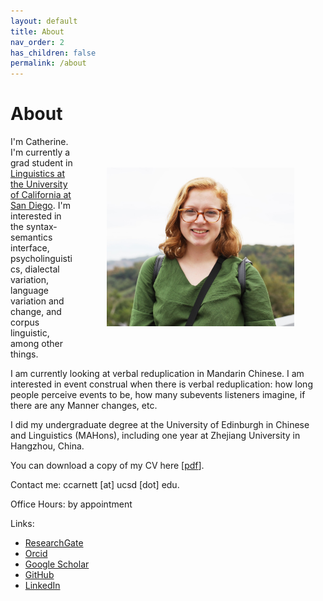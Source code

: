 ```yaml
---
layout: default
title: About
nav_order: 2
has_children: false
permalink: /about
---
```


# About

<img src="/assets/images/headshot.jpg" ALIGN="right" width="300" HSPACE="50" VSPACE="50" />

I'm Catherine. I'm currently a grad student in [Linguistics at the University of California at San Diego](https://linguistics.ucsd.edu/). I'm interested in the syntax-semantics interface, psycholinguistics, dialectal variation, language variation and change, and corpus linguistic, among other things.

I am currently looking at verbal reduplication in Mandarin Chinese. I am interested in event construal when there is verbal reduplication: how long people perceive events to be, how many subevents listeners imagine, if there are any Manner changes, etc. 

I did my undergraduate degree at the University of Edinburgh in Chinese and Linguistics (MAHons), including one year at Zhejiang University in Hangzhou, China. 

You can download a copy of my CV here [[pdf](https://drive.google.com/file/d/100Jl-P8D4dM7fXt_Lkd1dW2lY5gQURb9/view)]. 

Contact me: ccarnett [at] ucsd [dot] edu.

Office Hours: by appointment

Links:
- [ResearchGate](https://www.researchgate.net/profile/Catherine_Arnett) 
- [Orcid](https://orcid.org/0000-0003-0448-5415)
- [Google Scholar](https://scholar.google.com/citations?user=bLS_8RAAAAAJ&hl=en) 
- [GitHub](https://github.com/catherinearnett)
- [LinkedIn](https://www.linkedin.com/in/catherine-arnett96/)
